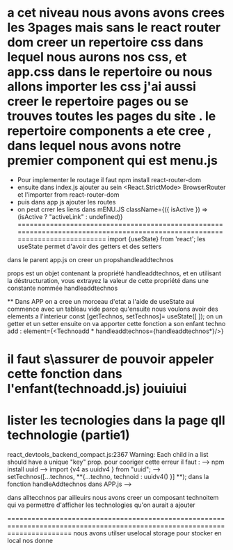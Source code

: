 
a cet niveau nous avons avons crees les 3pages mais sans le react router dom 
creer un repertoire css dans lequel nous aurons nos css, et app.css dans le repertoire ou nous allons importer les css
j'ai aussi creer le repertoire pages ou se trouves toutes les pages du site .
le repertoire components a ete cree , dans lequel nous avons notre premier component qui est menu.js
============================================================================================================================
- Pour implementer le routage il faut npm install react-router-dom
- ensuite dans index.js ajouter au sein   <React.StrictMode> BrowserRouter et l'importer from react-router-dom
- puis dans app js ajouter les routes 
- on peut crrer les liens dans mENU.JS
 className={({ isActive }) => (isActive ? "activeLink" : undefined)} 
============================================================================================================================
 import {useState} from 'react'; les useState permet d'avoir des getters et des setters 

 dans le parent app.js on creer un propshandleaddtechnos

  props est un objet contenant la propriété handleaddtechnos, et en utilisant la déstructuration, vous extrayez la valeur de
cette propriété dans une constante nommée handleaddtechnos

** Dans APP on a cree un morceau d'etat a l'aide de useState aui commence avec un tableau vide parce qu'ensuite nous voulons avoir des 
elements a l'interieur
  const [getTechnos, setTechnos]= useState([ ]); on un getter et un setter 
  ensuite on va apporter cette fonction a son enfant techno add : element={<Technoadd * handleaddtechnos={handleaddtechnos*}/>}

  il faut s\assurer de pouvoir appeler cette fonction dans l'enfant(technoadd.js)
jouiuiui
============================================================================================================================

lister les tecnologies dans la page qll technologie (partie1)
============================================================================================================================
react_devtools_backend_compact.js:2367 Warning: Each child in a list should have a unique "key" prop. 
pour cooriger cette erreur il faut : 
--> npm install uuid
--> import {v4 as uuidv4 } from "uuid";
--> setTechnos([...technos,  **{...techno, technoid : uuidv4() }] **); dans la fonction handleAddtechnos dans APP.js
-->  <div key={techno.technoid}> dans alltecchnos
par ailleuirs nous avons creer un composant technoitem qui va permettre d'afficher les technologies qu'on aurait a ajouter

============================================================================================================================
 nous avons utilser uselocal storage pour stocker en local nos donne 